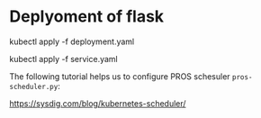 # Deplyoment of flask

kubectl apply -f deployment.yaml


kubectl apply -f service.yaml


The following tutorial helps us to configure PROS schesuler ``pros-scheduler.py``:

https://sysdig.com/blog/kubernetes-scheduler/
